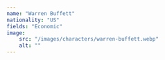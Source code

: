 ```yaml
---
name: "Warren Buffett"
nationality: "US"
fields: "Economic"
image: 
    src: "/images/characters/warren-buffett.webp"
    alt: ""
---
```


